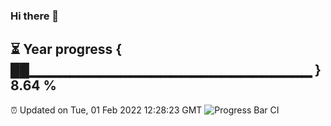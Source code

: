 ### Hi there 👋
⏳ Year progress { ██▁▁▁▁▁▁▁▁▁▁▁▁▁▁▁▁▁▁▁▁▁▁▁▁▁▁▁▁ } 8.64 %
---
⏰ Updated on Tue, 01 Feb 2022 12:28:23 GMT
![Progress Bar CI](https://github.com/liununu/liununu/workflows/Progress%20Bar%20CI/badge.svg)
